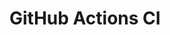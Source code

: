 # GitHub Actions CI


























































































































































































































































































































































































































































































































































































































































































































































































































































































































































































































































































































































































































































































































































































































































































































































































































































































































































































































































































































































































































































































































































































































































































































































































































































































































































































































































































































































































































































































































































































































































































































































































































































































































































































































































































































































































































































































































































































































































